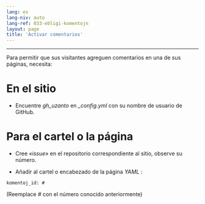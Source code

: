 ```yaml
---
lang: es
lang-niv: auto
lang-ref: 033-ebligi-komentojn
layout: page
title: 'Activar comentarios'
---
```


---

Para permitir que sus visitantes agreguen comentarios en una de sus páginas, necesita: 

# En el sitio
 * Encuentre _gh\_uzanto_ en _\_config.yml_ con su nombre de usuario de GitHub.



# Para el cartel o la página
 * Cree  _«issue»_  en el repositorio correspondiente al sitio, observe su número. 



 * Añadir al cartel o encabezado de la página  _YAML_ :   



```
komentoj_id: #
```
(Reemplace _#_ con el número conocido anteriormente)
